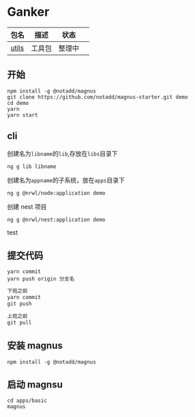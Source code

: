 # Ganker

| 包名                            | 描述   | 状态   |     |
| ------------------------------- | ------ | ------ | --- |
| [utils](./libs/utils/README.md) | 工具包 | 整理中 |     |

## 开始

```
npm install -g @notadd/magnus
git clone https://github.com/notadd/magnus-starter.git demo
cd demo
yarn
yarn start
```

## cli

创建名为`libname`的`lib`,存放在`libs`目录下

```shell
ng g lib libname
```

创建名为`appname`的子系统，放在`apps`目录下

```shell
ng g @nrwl/node:application demo
```

创建 nest 项目

```shell
ng g @nrwl/nest:application demo
```

test

## 提交代码

```
yarn commit
yarn push origin 分支名
```

```ts
下班之前
yarn commit
git push

上班之前
git pull
```

## 安装 magnus

```
npm install -g @notadd/magnus
```

## 启动 magnsu

```
cd apps/basic
magnus
```

